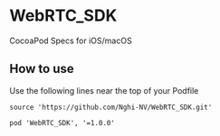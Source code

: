 # WebRTC_SDK

CocoaPod Specs for iOS/macOS

## How to use

Use the following lines near the top of your Podfile

```podspec
source 'https://github.com/Nghi-NV/WebRTC_SDK.git'
```

```podspec
pod 'WebRTC_SDK', '=1.0.0'
```
